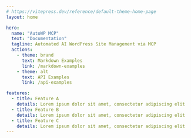 ```yaml
---
# https://vitepress.dev/reference/default-theme-home-page
layout: home

hero:
  name: "AutoWP MCP"
  text: "Documentation"
  tagline: Automated AI WordPress Site Management via MCP
  actions:
    - theme: brand
      text: Markdown Examples
      link: /markdown-examples
    - theme: alt
      text: API Examples
      link: /api-examples

features:
  - title: Feature A
    details: Lorem ipsum dolor sit amet, consectetur adipiscing elit
  - title: Feature B
    details: Lorem ipsum dolor sit amet, consectetur adipiscing elit
  - title: Feature C
    details: Lorem ipsum dolor sit amet, consectetur adipiscing elit
---
```


